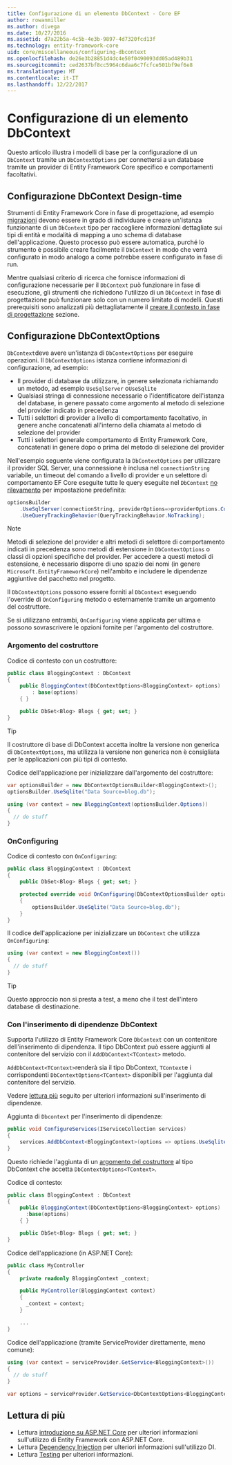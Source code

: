 ```yaml
---
title: Configurazione di un elemento DbContext - Core EF
author: rowanmiller
ms.author: divega
ms.date: 10/27/2016
ms.assetid: d7a22b5a-4c5b-4e3b-9897-4d7320fcd13f
ms.technology: entity-framework-core
uid: core/miscellaneous/configuring-dbcontext
ms.openlocfilehash: de26e3b28851d4dc4e50f0490093dd05ad489b31
ms.sourcegitcommit: ced2637bf8cc5964c6daa6c7fcfce501bf9ef6e8
ms.translationtype: MT
ms.contentlocale: it-IT
ms.lasthandoff: 12/22/2017
---
```

# <a name="configuring-a-dbcontext"></a>Configurazione di un elemento DbContext

Questo articolo illustra i modelli di base per la configurazione di un `DbContext` tramite un `DbContextOptions` per connettersi a un database tramite un provider di Entity Framework Core specifico e comportamenti facoltativi.

## <a name="design-time-dbcontext-configuration"></a>Configurazione DbContext Design-time

Strumenti di Entity Framework Core in fase di progettazione, ad esempio [migrazioni](xref:core/managing-schemas/migrations/index) devono essere in grado di individuare e creare un'istanza funzionante di un `DbContext` tipo per raccogliere informazioni dettagliate sui tipi di entità e modalità di mapping a uno schema di database dell'applicazione. Questo processo può essere automatica, purché lo strumento è possibile creare facilmente il `DbContext` in modo che verrà configurato in modo analogo a come potrebbe essere configurato in fase di run.

Mentre qualsiasi criterio di ricerca che fornisce informazioni di configurazione necessarie per il `DbContext` può funzionare in fase di esecuzione, gli strumenti che richiedono l'utilizzo di un `DbContext` in fase di progettazione può funzionare solo con un numero limitato di modelli. Questi prerequisiti sono analizzati più dettagliatamente il [creare il contesto in fase di progettazione](xref:core/miscellaneous/cli/dbcontext-creation) sezione.

## <a name="configuring-dbcontextoptions"></a>Configurazione DbContextOptions

`DbContext`deve avere un'istanza di `DbContextOptions` per eseguire operazioni. Il `DbContextOptions` istanza contiene informazioni di configurazione, ad esempio:

- Il provider di database da utilizzare, in genere selezionata richiamando un metodo, ad esempio `UseSqlServer` o`UseSqlite`
- Qualsiasi stringa di connessione necessarie o l'identificatore dell'istanza del database, in genere passato come argomento al metodo di selezione del provider indicato in precedenza
- Tutti i selettori di provider a livello di comportamento facoltativo, in genere anche concatenati all'interno della chiamata al metodo di selezione del provider
- Tutti i selettori generale comportamento di Entity Framework Core, concatenati in genere dopo o prima del metodo di selezione del provider

Nell'esempio seguente viene configurata la `DbContextOptions` per utilizzare il provider SQL Server, una connessione è inclusa nel `connectionString` variabile, un timeout del comando a livello di provider e un selettore di comportamento EF Core eseguite tutte le query eseguite nel `DbContext` [no rilevamento](xref:core/querying/tracking#no-tracking-queries) per impostazione predefinita:

``` csharp
optionsBuilder
    .UseSqlServer(connectionString, providerOptions=>providerOptions.CommandTimeout(60))
    .UseQueryTrackingBehavior(QueryTrackingBehavior.NoTracking);
```

> [!NOTE]  
> Metodi di selezione del provider e altri metodi di selettore di comportamento indicati in precedenza sono metodi di estensione in `DbContextOptions` o classi di opzioni specifiche del provider. Per accedere a questi metodi di estensione, è necessario disporre di uno spazio dei nomi (in genere `Microsoft.EntityFrameworkCore`) nell'ambito e includere le dipendenze aggiuntive del pacchetto nel progetto.

Il `DbContextOptions` possono essere forniti al `DbContext` eseguendo l'override di `OnConfiguring` metodo o esternamente tramite un argomento del costruttore.

Se si utilizzano entrambi, `OnConfiguring` viene applicata per ultima e possono sovrascrivere le opzioni fornite per l'argomento del costruttore.

### <a name="constructor-argument"></a>Argomento del costruttore

Codice di contesto con un costruttore:

``` csharp
public class BloggingContext : DbContext
{
    public BloggingContext(DbContextOptions<BloggingContext> options)
        : base(options)
    { }

    public DbSet<Blog> Blogs { get; set; }
}
```

> [!TIP]  
> Il costruttore di base di DbContext accetta inoltre la versione non generica di `DbContextOptions`, ma utilizza la versione non generica non è consigliata per le applicazioni con più tipi di contesto.

Codice dell'applicazione per inizializzare dall'argomento del costruttore:

``` csharp
var optionsBuilder = new DbContextOptionsBuilder<BloggingContext>();
optionsBuilder.UseSqlite("Data Source=blog.db");

using (var context = new BloggingContext(optionsBuilder.Options))
{
  // do stuff
}
```

### <a name="onconfiguring"></a>OnConfiguring

Codice di contesto con `OnConfiguring`:

``` csharp
public class BloggingContext : DbContext
{
    public DbSet<Blog> Blogs { get; set; }

    protected override void OnConfiguring(DbContextOptionsBuilder optionsBuilder)
    {
        optionsBuilder.UseSqlite("Data Source=blog.db");
    }
}
```

Il codice dell'applicazione per inizializzare un `DbContext` che utilizza `OnConfiguring`:

``` csharp
using (var context = new BloggingContext())
{
  // do stuff
}
```

> [!TIP]
> Questo approccio non si presta a test, a meno che il test dell'intero database di destinazione.

### <a name="using-dbcontext-with-dependency-injection"></a>Con l'inserimento di dipendenze DbContext

Supporta l'utilizzo di Entity Framework Core `DbContext` con un contenitore dell'inserimento di dipendenza. Il tipo DbContext può essere aggiunti al contenitore del servizio con il `AddDbContext<TContext>` metodo.

`AddDbContext<TContext>`renderà sia il tipo DbContext, `TContext`e i corrispondenti `DbContextOptions<TContext>` disponibili per l'aggiunta dal contenitore del servizio.

Vedere [lettura più](#more-reading) seguito per ulteriori informazioni sull'inserimento di dipendenze.

Aggiunta di `Dbcontext` per l'inserimento di dipendenze:

``` csharp
public void ConfigureServices(IServiceCollection services)
{
    services.AddDbContext<BloggingContext>(options => options.UseSqlite("Data Source=blog.db"));
}
```

Questo richiede l'aggiunta di un [argomento del costruttore](#constructor-argument) al tipo DbContext che accetta `DbContextOptions<TContext>`.

Codice di contesto:

``` csharp
public class BloggingContext : DbContext
{
    public BloggingContext(DbContextOptions<BloggingContext> options)
      :base(options)
    { }

    public DbSet<Blog> Blogs { get; set; }
}
```

Codice dell'applicazione (in ASP.NET Core):

``` csharp
public class MyController
{
    private readonly BloggingContext _context;

    public MyController(BloggingContext context)
    {
      _context = context;
    }

    ...
}
```

Codice dell'applicazione (tramite ServiceProvider direttamente, meno comune):

``` csharp
using (var context = serviceProvider.GetService<BloggingContext>())
{
  // do stuff
}

var options = serviceProvider.GetService<DbContextOptions<BloggingContext>>();
```

## <a name="more-reading"></a>Lettura di più

* Lettura [introduzione su ASP.NET Core](../get-started/aspnetcore/index.md) per ulteriori informazioni sull'utilizzo di Entity Framework con ASP.NET Core.
* Lettura [Dependency Injection](https://docs.microsoft.com/aspnet/core/fundamentals/dependency-injection) per ulteriori informazioni sull'utilizzo DI.
* Lettura [Testing](testing/index.md) per ulteriori informazioni.

